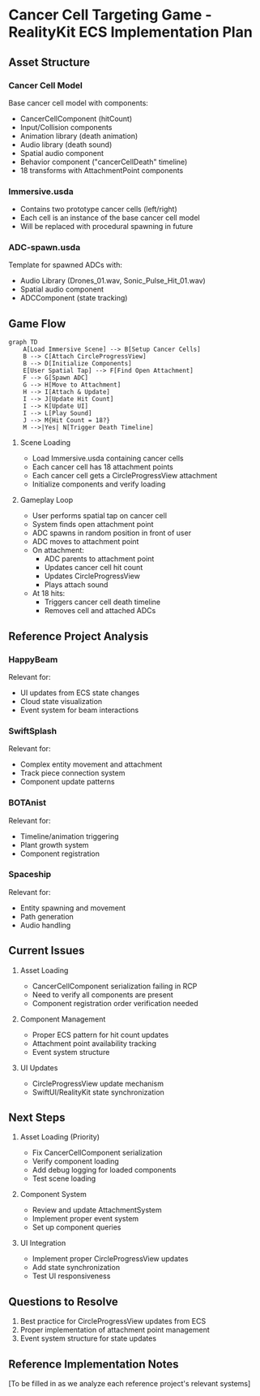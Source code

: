 # Cancer Cell Targeting Game - RealityKit ECS Implementation Plan

## Asset Structure

### Cancer Cell Model
Base cancer cell model with components:
- CancerCellComponent (hitCount)
- Input/Collision components
- Animation library (death animation)
- Audio library (death sound)
- Spatial audio component
- Behavior component ("cancerCellDeath" timeline)
- 18 transforms with AttachmentPoint components

### Immersive.usda
- Contains two prototype cancer cells (left/right)
- Each cell is an instance of the base cancer cell model
- Will be replaced with procedural spawning in future

### ADC-spawn.usda
Template for spawned ADCs with:
- Audio Library (Drones_01.wav, Sonic_Pulse_Hit_01.wav)
- Spatial audio component
- ADCComponent (state tracking)

## Game Flow

```mermaid
graph TD
    A[Load Immersive Scene] --> B[Setup Cancer Cells]
    B --> C[Attach CircleProgressView]
    B --> D[Initialize Components]
    E[User Spatial Tap] --> F[Find Open Attachment]
    F --> G[Spawn ADC]
    G --> H[Move to Attachment]
    H --> I[Attach & Update]
    I --> J[Update Hit Count]
    I --> K[Update UI]
    I --> L[Play Sound]
    J --> M{Hit Count = 18?}
    M -->|Yes| N[Trigger Death Timeline]
```

1. Scene Loading
   - Load Immersive.usda containing cancer cells
   - Each cancer cell has 18 attachment points
   - Each cancer cell gets a CircleProgressView attachment
   - Initialize components and verify loading

2. Gameplay Loop
   - User performs spatial tap on cancer cell
   - System finds open attachment point
   - ADC spawns in random position in front of user
   - ADC moves to attachment point
   - On attachment:
     * ADC parents to attachment point
     * Updates cancer cell hit count
     * Updates CircleProgressView
     * Plays attach sound
   - At 18 hits:
     * Triggers cancer cell death timeline
     * Removes cell and attached ADCs

## Reference Project Analysis

### HappyBeam
Relevant for:
- UI updates from ECS state changes
- Cloud state visualization
- Event system for beam interactions

### SwiftSplash
Relevant for:
- Complex entity movement and attachment
- Track piece connection system
- Component update patterns

### BOTAnist
Relevant for:
- Timeline/animation triggering
- Plant growth system
- Component registration

### Spaceship
Relevant for:
- Entity spawning and movement
- Path generation
- Audio handling

## Current Issues

1. Asset Loading
   - CancerCellComponent serialization failing in RCP
   - Need to verify all components are present
   - Component registration order verification needed

2. Component Management
   - Proper ECS pattern for hit count updates
   - Attachment point availability tracking
   - Event system structure

3. UI Updates
   - CircleProgressView update mechanism
   - SwiftUI/RealityKit state synchronization

## Next Steps

1. Asset Loading (Priority)
   - Fix CancerCellComponent serialization
   - Verify component loading
   - Add debug logging for loaded components
   - Test scene loading

2. Component System
   - Review and update AttachmentSystem
   - Implement proper event system
   - Set up component queries

3. UI Integration
   - Implement proper CircleProgressView updates
   - Add state synchronization
   - Test UI responsiveness

## Questions to Resolve

1. Best practice for CircleProgressView updates from ECS
2. Proper implementation of attachment point management
3. Event system structure for state updates

## Reference Implementation Notes

[To be filled in as we analyze each reference project's relevant systems]
